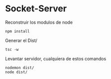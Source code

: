 
# Socket-Server

Reconstruir los modulos de node
```
npm install 
```

Generar el Dist/

```
tsc -w
```

Levantar servidor, cualquiera de estos comandos

```
nodemon dist/
node dist/
```